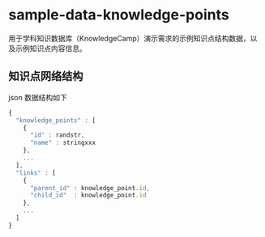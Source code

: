sample-data-knowledge-points
============================

用于学科知识数据库（KnowledgeCamp）演示需求的示例知识点结构数据，以及示例知识点内容信息。

## 知识点网络结构

json 数据结构如下
```javascript
{
  "knowledge_points" : [
    {
      "id" : randstr,
      "name" : stringxxx
    },
    ...
  ],
  "links" : [
    {
      "parent_id" : knowledge_point.id,
      "child_id"  : knowledge_point.id
    },
    ...
  ]
}
```
